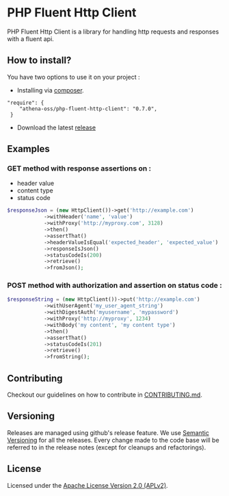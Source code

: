 # PHP Fluent Http Client

PHP Fluent Http Client is a library for handling http requests and responses with a fluent api.

## How to install?

You have two options to use it on your project : 

* Installing via [composer](https://getcomposer.org/).

```
"require": {
    "athena-oss/php-fluent-http-client": "0.7.0",
 }
```

* Download the latest [release](https://github.com/athena-oss/php-fluent-http-client/releases/latest)

## Examples

### GET method with response assertions on : 

* header value
* content type
* status code

```php
$responseJson = (new HttpClient())->get('http://example.com')
            ->withHeader('name', 'value')
            ->withProxy('http://myproxy.com', 3128)
            ->then()
            ->assertThat()
            ->headerValueIsEqual('expected_header', 'expected_value')
            ->responseIsJson()
            ->statusCodeIs(200)
            ->retrieve()
            ->fromJson();
```

### POST method with authorization and assertion on status code :

```php
$responseString = (new HttpClient())->put('http://example.com')
            ->withUserAgent('my_user_agent_string')
            ->withDigestAuth('myusername', 'mypassword')
            ->withProxy('http://myproxy', 1234)
            ->withBody('my content', 'my content type')
            ->then()
            ->assertThat()
            ->statusCodeIs(201)
            ->retrieve()
            ->fromString();
```

## Contributing

Checkout our guidelines on how to contribute in [CONTRIBUTING.md](CONTRIBUTING.md).

## Versioning

Releases are managed using github's release feature. We use [Semantic Versioning](http://semver.org) for all
the releases. Every change made to the code base will be referred to in the release notes (except for
cleanups and refactorings).

## License

Licensed under the [Apache License Version 2.0 (APLv2)](LICENSE).